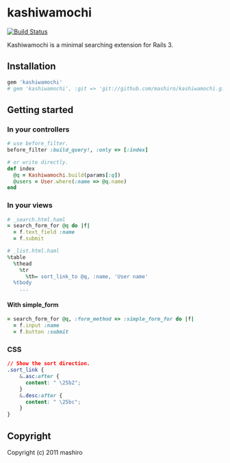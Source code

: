 # kashiwamochi

[![Build Status](https://secure.travis-ci.org/mashiro/kashiwamochi.png)](http://travis-ci.org/mashiro/kashiwamochi)

Kashiwamochi is a minimal searching extension for Rails 3.

## Installation

```ruby
gem 'kashiwamochi'
# gem 'kashiwamochi', :git => 'git://github.com/mashiro/kashiwamochi.git'
```

## Getting started

### In your controllers

```ruby
# use before_filter.
before_filter :build_query!, :only => [:index]

# or write directly.
def index
  @q = Kashiwamochi.build(params[:q])
  @users = User.where(:name => @q.name)
end

```

### In your views

```ruby
# _search.html.haml
= search_form_for @q do |f|
  = f.text_field :name
  = f.submit

# _list.html.haml
%table
  %thead
    %tr
      %th= sort_link_to @q, :name, 'User name'
  %tbody
    ...
```

#### With simple_form

```ruby
= search_form_for @q, :form_method => :simple_form_for do |f|
  = f.input :name
  = f.button :submit
```

### CSS

```css
// Show the sort direction.
.sort_link {
    &.asc:after {
      content: " \25b2";
    }   
    &.desc:after {
      content: " \25bc";
    }   
}
```

## Copyright

Copyright (c) 2011 mashiro

